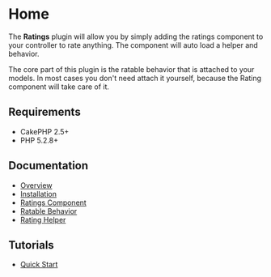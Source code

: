 Home
====

The **Ratings** plugin will allow you by simply adding the ratings component to your controller to rate anything. The component will auto load a helper and behavior.

The core part of this plugin is the ratable behavior that is attached to your models. In most cases you don't need attach it yourself, because the Rating component will take care of it.

Requirements
------------

* CakePHP 2.5+
* PHP 5.2.8+

Documentation
-------------

* [Overview](Documentation/Overview.md)
* [Installation](Documentation/Installation.md)
* [Ratings Component](Documentation/Ratings-Component.md)
* [Ratable Behavior](Documentation/Ratable-Behavior.md)
* [Rating Helper](Documentation/Rating-Helper.md)

Tutorials
---------

* [Quick Start](Tutorials/Quick-Start.md)
